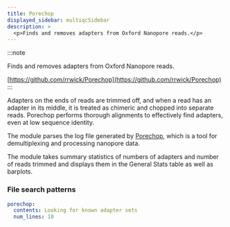 ```yaml
---
title: Porechop
displayed_sidebar: multiqcSidebar
description: >
  <p>Finds and removes adapters from Oxford Nanopore reads.</p>
---
```


<!--
~~~~~ DO NOT EDIT ~~~~~
This file is autogenerated from the MultiQC module python docstring.
Do not edit the markdown, it will be overwritten.

File path for the source of this content: multiqc/modules/porechop/porechop.py
~~~~~~~~~~~~~~~~~~~~~~~
-->

:::note

<p>Finds and removes adapters from Oxford Nanopore reads.</p>

[https://github.com/rrwick/Porechop](https://github.com/rrwick/Porechop)
:::

Adapters on the ends of reads are trimmed off, and when a read has an adapter in its middle,
it is treated as chimeric and chopped into separate reads. Porechop performs thorough alignments to
effectively find adapters, even at low sequence identity.

The module parses the log file generated by [Porechop](https://github.com/rrwick/Porechop), which is a tool
for demultiplexing and processing nanopore data.

The module takes summary statistics of numbers of adapters and number of reads trimmed and displays them in
the General Stats table as well as barplots.

### File search patterns

```yaml
porechop:
  contents: Looking for known adapter sets
  num_lines: 10
```
